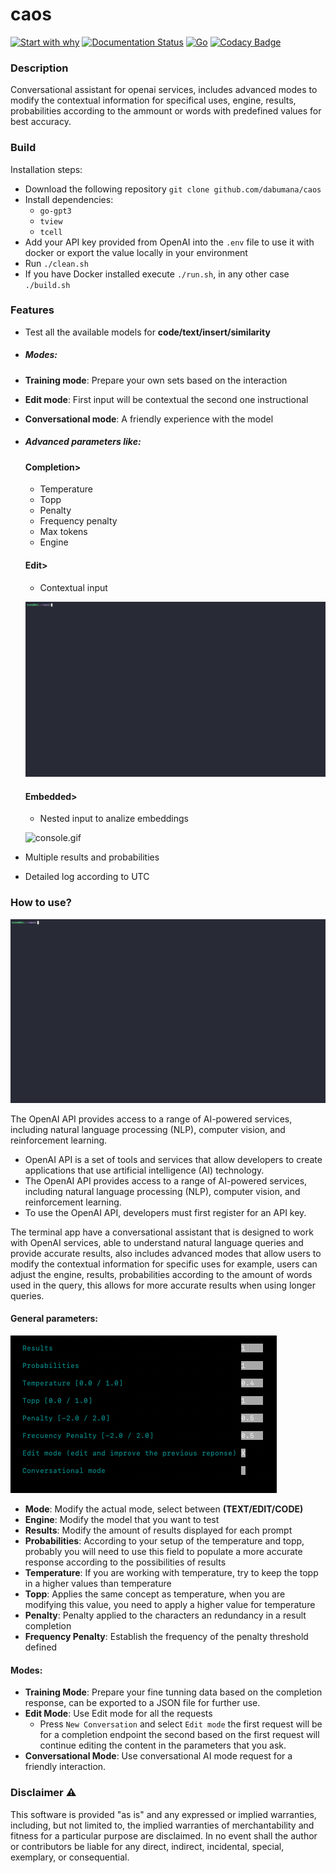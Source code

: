 # caos

[![Start with why](https://img.shields.io/badge/start%20with-why%3F-brightgreen.svg?style=flat)](https://beta.openai.com/docs/introduction/key-concepts)
[![Documentation Status](https://readthedocs.org/projects/caos-openai/badge/?version=latest)](https://caos-openai.readthedocs.io/en/latest/?badge=latest)
[![Go](https://github.com/dabumana/caos/actions/workflows/go.yml/badge.svg)](https://github.com/dabumana/caos/actions/workflows/go.yml)
[![Codacy Badge](https://app.codacy.com/project/badge/Grade/ce2f44761a6e486999eddd05b749c1be)](https://www.codacy.com/gh/dabumana/caos/dashboard?utm_source=github.com&utm_medium=referral&utm_content=dabumana/caos&utm_campaign=Badge_Grade)

### Description

Conversational assistant for openai services, includes advanced modes to modify the contextual information for specifical uses, engine, results, probabilities according to the ammount or words with predefined values for best accuracy.

### Build

Installation steps:

-   Download the following repository `git clone github.com/dabumana/caos`
-   Install dependencies:
    -   `go-gpt3`
    -   `tview`
    -   `tcell`
-   Add your API key provided from OpenAI into the `.env` file to use it with docker or export the value locally in your environment
-   Run `./clean.sh`
-   If you have Docker installed execute `./run.sh`, in any other case `./build.sh`

### Features

-   Test all the available models for **code/text/insert/similarity**

-   ##### Modes:

-   **Training mode**: Prepare your own sets based on the interaction

-   **Edit mode**: First input will be contextual the second one instructional

-   **Conversational mode**: A friendly experience with the model	

-   ##### Advanced parameters like:

    #### Completion>
    -   Temperature
    -   Topp
    -   Penalty
    -   Frequency penalty
    -   Max tokens
    -   Engine

    #### Edit>
    -   Contextual input

    ![console.gif](docs%2Fmedia%2Fedit.gif)

    #### Embedded>
    -   Nested input to analize embeddings

    ![console.gif](docs%2Fmedia%2Fembedded.gif)

-   Multiple results and probabilities

-   Detailed log according to UTC

### How to use?

![console.gif](docs%2Fmedia%2Fgeneral.gif)

The OpenAI API provides access to a range of AI-powered services, including natural language processing (NLP), computer vision, and reinforcement learning.

-   OpenAI API is a set of tools and services that allow developers to create applications that use artificial intelligence (AI) technology.
-   The OpenAI API provides access to a range of AI-powered services, including natural language processing (NLP), computer vision, and reinforcement learning.
-   To use the OpenAI API, developers must first register for an API key.

The terminal app have a conversational assistant that is designed to work with OpenAI services, able to understand natural language queries and provide accurate results,
also includes advanced modes that allow users to modify the contextual information for specific uses for example, users can adjust the engine, results, probabilities according to the amount of words used in the query, this allows for more accurate results when using longer queries.

#### General parameters:

![details.png](docs%2Fmedia%2Fdetails.png)

-   **Mode**: Modify the actual mode, select between **(TEXT/EDIT/CODE)**
-   **Engine**: Modify the model that you want to test
-   **Results**: Modify the amount of results displayed for each prompt
-   **Probabilities**: According to your setup of the temperature and topp, probably you will need to use this field to populate a more accurate response according to the possibilities of results
-   **Temperature**: If you are working with temperature, try to keep the topp in a higher values than temperature
-   **Topp**: Applies the same concept as temperature, when you are modifying this value, you need to apply a higher value for temperature
-   **Penalty**: Penalty applied to the characters an redundancy in a result completion
-   **Frequency Penalty**: Establish the frequency of the penalty threshold defined

#### Modes:

-   **Training Mode**: Prepare your fine tunning data based on the completion response, can be exported to a JSON file for further use.
-   **Edit Mode**: Use Edit mode for all the requests
    -   Press `New Conversation` and select `Edit mode` the first request will be for a completion endpoint the second based on the first request will continue editing the content in the parameters that you ask.
-   **Conversational Mode**: Use conversational AI mode request for a friendly interaction.

### Disclaimer :warning:

This software is provided "as is" and any expressed or implied warranties, including, but not limited to, the implied warranties of merchantability and fitness for a particular purpose are disclaimed. In no event shall the author or contributors be liable for any direct, indirect, incidental, special, exemplary, or consequential.
